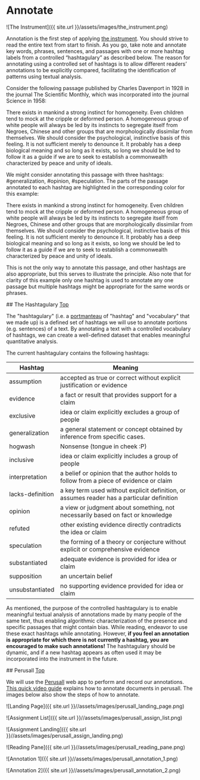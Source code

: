 ---
---

# Annotate

![The Instrument]({{ site.url }}/assets/images/the_instrument.png)

Annotation is the first step of applying [the instrument](/the_instrument.html).
You should strive to read the entire text from start to finish. As you go, take
note and annotate key words, phrases, sentences, and passages with one or more
hashtag labels from a controlled “hashtagulary” as described below. The reason
for annotating using a controlled set of hashtags is to allow different readers’
annotations to be explicitly compared, facilitating the identification of
patterns using textual analysis.

Consider the following passage published by Charles Davenport in 1928 in the
journal The Scientific Monthly, which was incorporated into the journal Science
in 1958:

<p class="blockquote">
  There exists in mankind a strong instinct for homogeneity. Even children tend to
  mock at the cripple or deformed person. A homogeneous group of white people will
  always be led by its instincts to segregate itself from Negroes, Chinese and
  other groups that are morphologically dissimilar from themselves. We should
  consider the psychological, instinctive basis of this feeling. It is not
  sufficient merely to denounce it. It probably has a deep biological meaning and
  so long as it exists, so long we should be led to follow it as a guide if we are
  to seek to establish a commonwealth characterized by peace and unity of ideals.
</p>

We might consider annotating this passage with three hashtags:
<span class="generalization">#generalization</span>,
<span class="opinion">#opinion</span>, <span class="speculation">#speculation</span>.
The parts of the passage annotated to each hashtag are highlighted in the
corresponding color for this example:

<p class="blockquote">
  <span class="opinion">There exists in mankind a strong instinct for homogeneity.</span>
  <span class="generalization">Even children tend to mock at the cripple or deformed person.</span>
  A homogeneous group of white people will always be led by its instincts to
  segregate itself from Negroes, Chinese and other groups that are
  morphologically dissimilar from themselves. <span class="opinion">We should
  consider the psychological, instinctive basis of this feeling.</span> <span
  class="opinion">It is not sufficient merely to denounce it.</span> It <span
  class="speculation">probably</span> has a deep biological meaning and so long
  as it exists, <span class="opinion">so long we should be led to follow it as a
  guide</span> if we are to seek to establish a commonwealth characterized by
  peace and unity of ideals.
</p>

This is not the only way to annotate this passage, and other hashtags are also
appropriate, but this serves to illustrate the principle. Also note that for
clarity of this example only one hashtag is used to annotate any one passage but
multiple hashtags might be appropriate for the same words or phrases.

<a id="the-hashtagulary">
## The Hashtagulary <a class="tiny-link" href="#">Top</a>

The "hashtagulary" (i.e. a [portmanteau](https://www.merriam-webster.com/dictionary/portmanteau)
of "hashtag" and "vocabulary" that we made up) is a defined set of hashtags we will
use to annotate portions (e.g. sentences) of a text. By annotating a text with a
controlled vocabulary of hashtags, we can create a well-defined dataset that
enables meaningful quantitative analysis.

The current hashtagulary contains the following hashtags:

| Hashtag          | Meaning                                                                                    |
|------------------|--------------------------------------------------------------------------------------------|
| assumption       | accepted as true or correct without explicit justification or evidence                     |
| evidence         | a fact or result that provides support for a claim                                         |
| exclusive        | idea or claim explicitly excludes a group of people                                        |
| generalization   | a general statement or concept obtained by inference from specific cases.                  |
| hogwash          | Nonsense (tongue in cheek :P)                                                              |
| inclusive        | idea or claim explicitly includes a group of people                                        |
| interpretation   | a belief or opinion that the author holds to follow from a piece of evidence or claim      |
| lacks-definition | a key term used without explicit definition, or assumes reader has a particular definition |
| opinion          | a view or judgment about something, not necessarily based on fact or knowledge             |
| refuted          | other existing evidence directly contradicts the idea or claim                             |
| speculation      | the forming of a theory or conjecture without explicit or comprehensive evidence           |
| substantiated    | adequate evidence is provided for idea or claim                                            |
| supposition      | an uncertain belief                                                                        |
| unsubstantiated  | no supporting evidence provided for idea or claim                                          |

As mentioned, the purpose of the controlled hashtagulary is to enable meaningful
textual analysis of annotations made by many people of the same text, thus
enabling algorithmic characterization of the presence and specific passages that
might contain bias. While reading, endeavor to use these exact hashtags while
annotating. However, **if you feel an annotation is appropriate for which there is
not currently a hashtag, you are encouraged to make such annotations!** The
hashtagulary should be dynamic, and if a new hashtag appears as often used it
may be incorporated into the instrument in the future.

<a id="perusall">
## Perusall <a class="tiny-link" href="#">Top</a>

We will use the [Perusall](https://perusall.com/) web app to perform and record
our annotations. [This quick video guide](https://bostonu.zoom.us/rec/share/3gWzuW1ru9OemVbF7G8kXEf2ZJ5c8FOY04R-Ix903NrF5umWns8OzsxOX6zcb-Qj.JJ79TCgUwQo-uArH)
explains how to annotate documents in perusall. The images below also show the
steps of how to annotate.

![Landing Page]({{ site.url }}//assets/images/perusall_landing_page.png)

![Assignment List]({{ site.url }}//assets/images/perusall_assign_list.png)

![Assignment Landing]({{ site.url }}//assets/images/perusall_assign_landing.png)

![Reading Pane]({{ site.url }}//assets/images/perusall_reading_pane.png)

![Annotation 1]({{ site.url }}//assets/images/perusall_annotation_1.png)

![Annotation 2]({{ site.url }}//assets/images/perusall_annotation_2.png)
